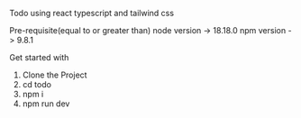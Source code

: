 Todo using react typescript and tailwind css

Pre-requisite(equal to or greater than)
node version -> 18.18.0
npm version -> 9.8.1

Get started with
 1. Clone the Project
 2. cd todo
 3. npm i
 4. npm run dev

